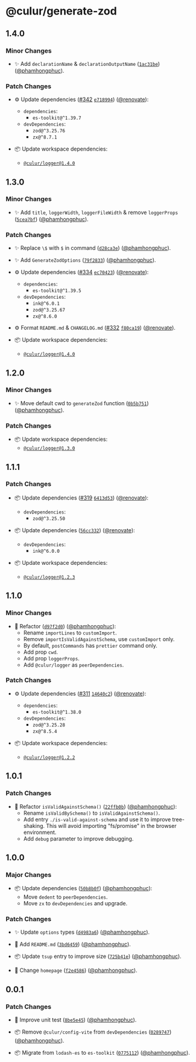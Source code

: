 # @culur/generate-zod

## 1.4.0

### Minor Changes

- ✨ Add `declarationName` & `declarationOutputName` ([`1ac31be`](https://github.com/culur/culur/commit/1ac31bebb0def4e428a3fa4a3341353af938f058)) ([@phamhongphuc](https://github.com/phamhongphuc)).

### Patch Changes

- ⚙️ Update dependencies ([#342](https://github.com/culur/culur/pull/342) [`e718994`](https://github.com/culur/culur/commit/e7189942f190e948ac0353d2d0f58da14a5867fe)) ([@renovate](https://github.com/apps/renovate)):
  - `dependencies`:
    - `es-toolkit@^1.39.7`
  - `devDependencies`:
    - `zod@^3.25.76`
    - `zx@^8.7.1`

- 📦 Update workspace dependencies:
  - [`@culur/logger@1.4.0`](https://github.com/culur/culur/tree/main/packages/logger#readme)

## 1.3.0

### Minor Changes

- ✨ Add `title`, `loggerWidth`, `loggerFileWidth` & remove `loggerProps` ([`5cea7bf`](https://github.com/culur/culur/commit/5cea7bf935817d82820f22a5ed8459e6578dba92)) ([@phamhongphuc](https://github.com/phamhongphuc)).

### Patch Changes

- ✨ Replace `\$` with `$` in command ([`d28ca3e`](https://github.com/culur/culur/commit/d28ca3e28eb3f4f0c396469385ac66dbf52185c0)) ([@phamhongphuc](https://github.com/phamhongphuc)).

- ✨ Add `GenerateZodOptions` ([`79f2833`](https://github.com/culur/culur/commit/79f28335f99f4d836d9cb0eb77bb1754e9272dec)) ([@phamhongphuc](https://github.com/phamhongphuc)).

- ⚙️ Update dependencies ([#334](https://github.com/culur/culur/pull/334) [`ec70423`](https://github.com/culur/culur/commit/ec704234132a6ac121780f8cfd4c0201eda90729)) ([@renovate](https://github.com/apps/renovate)):
  - `dependencies`:
    - `es-toolkit@^1.39.5`
  - `devDependencies`:
    - `ink@^6.0.1`
    - `zod@^3.25.67`
    - `zx@^8.6.0`

- ⚙️ Format `README.md` & `CHANGELOG.md` ([#332](https://github.com/culur/culur/pull/332) [`f80ca19`](https://github.com/culur/culur/commit/f80ca193496caa19abf584454b7740070c7ad7dc)) ([@renovate](https://github.com/apps/renovate)).

- 📦 Update workspace dependencies:
  - [`@culur/logger@1.4.0`](https://github.com/culur/culur/tree/main/packages/logger#readme)

## 1.2.0

### Minor Changes

- ✨ Move default cwd to `generateZod` function ([`0b5b751`](https://github.com/culur/culur/commit/0b5b751ef7a580d7e82dee96d5478d9f5697f298)) ([@phamhongphuc](https://github.com/phamhongphuc)).

### Patch Changes

- 📦 Update workspace dependencies:
  - [`@culur/logger@1.3.0`](https://github.com/culur/culur/tree/main/packages/logger#readme)

## 1.1.1

### Patch Changes

- 📦 Update dependencies ([#319](https://github.com/culur/culur/pull/319) [`6413d53`](https://github.com/culur/culur/commit/6413d5311acb30779eb52a25baed0f19f10998dc)) ([@renovate](https://github.com/apps/renovate)):
  - `devDependencies`:
    - `zod@^3.25.50`

- 📦 Update dependencies ([`56cc332`](https://github.com/culur/culur/commit/56cc332f48ef070cefeef0a670aa06f0fe3b5103)) ([@renovate](https://github.com/apps/renovate)):
  - `devDependencies`:
    - `ink@^6.0.0`

- 📦 Update workspace dependencies:
  - [`@culur/logger@1.2.3`](https://github.com/culur/culur/tree/main/packages/logger#readme)

## 1.1.0

### Minor Changes

- 🔨 Refactor ([`d97f2d0`](https://github.com/culur/culur/commit/d97f2d0ca85ba106f145b9d3e1b521cf3ca401c4)) ([@phamhongphuc](https://github.com/phamhongphuc)):
  - Rename `importLines` to `customImport`.
  - Remove `importIsValidAgainstSchema`, use `customImport` only.
  - By default, `postCommands` has `prettier` command only.
  - Add prop `cwd`.
  - Add prop `loggerProps`.
  - Add `@culur/logger` as `peerDependencies`.

### Patch Changes

- ⚙️ Update dependencies ([#311](https://github.com/culur/culur/pull/311) [`14640c2`](https://github.com/culur/culur/commit/14640c2b0b84e2f52ca7556c50043418d8dfcd45)) ([@renovate](https://github.com/apps/renovate)):
  - `dependencies`:
    - `es-toolkit@^1.38.0`
  - `devDependencies`:
    - `zod@^3.25.28`
    - `zx@^8.5.4`

- 📦 Update workspace dependencies:
  - [`@culur/logger@1.2.2`](https://github.com/culur/culur/tree/main/packages/logger#readme)

## 1.0.1

### Patch Changes

- 🔨 Refactor `isValidAgainstSchema()` ([`22ffb0b`](https://github.com/culur/culur/commit/22ffb0b6cb5d1d26d4638fa47e76c818f6ba9b14)) ([@phamhongphuc](https://github.com/phamhongphuc)):
  - Rename `isValidBySchema()` to `isValidAgainstSchema()`.
  - Add entry `./is-valid-against-schema` and use it to improve tree-shaking. This will avoid importing "fs/promise" in the browser environment.
  - Add `debug` parameter to improve debugging.

## 1.0.0

### Major Changes

- 📦 Update dependencies ([`50b8b0f`](https://github.com/culur/culur/commit/50b8b0f7972c921c86c88a8b2b7a3d291bfb0a4a)) ([@phamhongphuc](https://github.com/phamhongphuc)):
  - Move `dedent` to `peerDependencies`.
  - Move `zx` to `devDependencies` and upgrade.

### Patch Changes

- ✨ Update `options` types ([`d4983a6`](https://github.com/culur/culur/commit/d4983a6313f3fee34e120fb2ad480ef4f31312e0)) ([@phamhongphuc](https://github.com/phamhongphuc)).

- 📝 Add `README.md` ([`3bd6459`](https://github.com/culur/culur/commit/3bd6459d9484862efa137f4a072be66834f0665c)) ([@phamhongphuc](https://github.com/phamhongphuc)).

- 📦 Update `tsup` entry to improve size ([`725b41e`](https://github.com/culur/culur/commit/725b41ece53848a0135540d7cb4c5e617fabec89)) ([@phamhongphuc](https://github.com/phamhongphuc)).

- 📝 Change `homepage` ([`f2e4586`](https://github.com/culur/culur/commit/f2e45865408899b9e6c22d4826ffa2dd34d1bc96)) ([@phamhongphuc](https://github.com/phamhongphuc)).

## 0.0.1

### Patch Changes

- 🚨 Improve unit test ([`8be5e45`](https://github.com/culur/culur/commit/8be5e45d50da5c85fead7df94365d32f786f31bb)) ([@phamhongphuc](https://github.com/phamhongphuc)).

- 📦 Remove `@culur/config-vite` from `devDependencies` ([`0289747`](https://github.com/culur/culur/commit/02897471b2b06f5330428fc1247158afb7365cc4)) ([@phamhongphuc](https://github.com/phamhongphuc)).

- 📦 Migrate from `lodash-es` to `es-toolkit` ([`0775112`](https://github.com/culur/culur/commit/07751126f036ad60fe5cc594c4a4474af04e2d00)) ([@phamhongphuc](https://github.com/phamhongphuc)).
